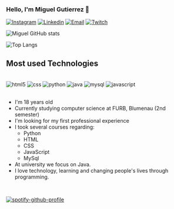 ### Hello, I'm Miguel Gutierrez 👋

[![Instagram](https://img.shields.io/badge/Instagram-E4405F?style=for-the-badge&logo=instagram&logoColor=white
)](https://www.instagram.com/miguelkgutierrez/)
[![Linkedin](https://img.shields.io/badge/LinkedIn-0077B5?style=for-the-badge&logo=linkedin&logoColor=white
)](https://www.linkedin.com/in/miguel-gutierrez-612a83297/)
[![Email](https://img.shields.io/badge/Gmail-D14836?style=for-the-badge&logo=gmail&logoColor=white
)](https://mail.google.com/mail/u/1/#inbox?compose=GTvVlcSGLrVpPgfcxlcnBWQVthrtDRpWtFtlxCJrgzGGcwQkrShlCBNRrCXpfBKqtLfgqTcTLgqCN)
[![Twitch](https://img.shields.io/badge/Twitch-9146FF?style=for-the-badge&logo=twitch&logoColor=white
)](https://www.twitch.tv/kurch00)

![Miguel GitHub stats](https://github-readme-stats.vercel.app/api?username=kurch00&show_icons=true&theme=dracula)

![Top Langs](https://github-readme-stats.vercel.app/api/top-langs/?username=kurch00&hide_progress=true)

## Most used Technologies

<div style="display: inline_block"><br/>
  <img align= "center" alt="html5" src="https://img.shields.io/badge/HTML5-E34F26?style=for-the-badge&logo=html5&logoColor=white"/>
  <img align= "center" alt="css" src="https://img.shields.io/badge/CSS-239120?&style=for-the-badge&logo=css3&logoColor=white"/>
  <img align= "center" alt="python" src="https://img.shields.io/badge/Python-14354C?style=for-the-badge&logo=python&logoColor=white"/>
  <img align= "center" alt="java" src="https://img.shields.io/badge/Java-ED8B00?style=for-the-badge&logo=openjdk&logoColor=white"/>
  <img align= "center" alt="mysql" src="https://img.shields.io/badge/MySQL-00000F?style=for-the-badge&logo=mysql&logoColor=white"/>
  <img align= "center" alt="javascript" src="https://img.shields.io/badge/JavaScript-F7DF1E?style=for-the-badge&logo=javascript&logoColor=black"/>
</div><br/>

* I'm 18 years old
* Currently studying computer science at FURB, Blumenau (2nd semester)
* I'm looking for my first professional experience
* I took several courses regarding:
  - Python
  - HTML
  - CSS
  - JavaScript
  - MySql
* At university we focus on Java. 
* I love technology, learning and changing people's lives through programming.

<br>


[![spotify-github-profile](https://spotify-github-profile.vercel.app/api/view?uid=az1fm10e3w31uhx0eio51k9wk&cover_image=false&theme=default&show_offline=false&background_color=121212&interchange=false&bar_color=53b14f&bar_color_cover=false)](https://github.com/kittinan/spotify-github-profile)



<!--
- 🔭 I’m currently working on ...
- 🌱 I’m currently learning ...
- 👯 I’m looking to collaborate on ...
- 🤔 I’m looking for help with ...
- 💬 Ask me about ...
- 📫 How to reach me: ...
- 😄 Pronouns: ...
- ⚡ Fun fact: ...

-->
